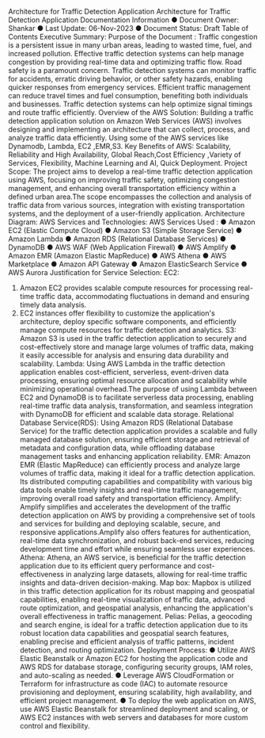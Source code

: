 Architecture for Traffic Detection
Application
Architecture for Traffic Detection
Application
Documentation Information
● Document Owner: Shankar
● Last Update: 06-Nov-2023
● Document Status: Draft
Table of Contents
Executive Summary:
Purpose of the Document : Traffic congestion is a persistent issue in
many urban areas, leading to wasted time, fuel, and increased pollution. Effective traffic
detection systems can help manage congestion by providing real-time data and
optimizing traffic flow. Road safety is a paramount concern. Traffic detection systems
can monitor traffic for accidents, erratic driving behavior, or other safety hazards,
enabling quicker responses from emergency services. Efficient traffic management can
reduce travel times and fuel consumption, benefiting both individuals and businesses.
Traffic detection systems can help optimize signal timings and route traffic efficiently.
Overview of the AWS Solution: Building a traffic detection application
solution on Amazon Web Services (AWS) involves designing and implementing an
architecture that can collect, process, and analyze traffic data efficiently. Using some of
the AWS services like Dynamodb, Lambda, EC2 ,EMR,S3.
Key Benefits of AWS: Scalability, Reliability and High Availability, Global
Reach,Cost Efficiency ,Variety of Services, Flexibility, Machine Learning and AI, Quick
Deployment.
Project Scope:
The project aims to develop a real-time traffic detection application using
AWS, focusing on improving traffic safety, optimizing congestion management, and
enhancing overall transportation efficiency within a defined urban area.The scope
encompasses the collection and analysis of traffic data from various sources,
integration with existing transportation systems, and the deployment of a user-friendly
application.
Architecture Diagram:
AWS Services and Technologies:
AWS Services Used :
● Amazon EC2 (Elastic Compute Cloud)
● Amazon S3 (Simple Storage Service)
● Amazon Lambda
● Amazon RDS (Relational Database Services)
● DynamoDB
● AWS WAF (Web Application Firewall)
● AWS Amplify
● Amazon EMR (Amazon Elastic MapReduce)
● AWS Athena
● AWS Marketplace
● Amazon API Gateway
● Amazon ElasticSearch Service
● AWS Aurora
Justification for Service Selection:
EC2:
1. Amazon EC2 provides scalable compute resources for processing real-time traffic
data, accommodating fluctuations in demand and ensuring timely data analysis.
2. EC2 instances offer flexibility to customize the application's architecture, deploy
specific software components, and efficiently manage compute resources for traffic
detection and analytics.
S3:
Amazon S3 is used in the traffic detection application to securely and cost-effectively
store and manage large volumes of traffic data, making it easily accessible for analysis
and ensuring data durability and scalability.
Lambda:
Using AWS Lambda in the traffic detection application enables cost-efficient, serverless,
event-driven data processing, ensuring optimal resource allocation and scalability while
minimizing operational overhead.The purpose of using Lambda between EC2 and
DynamoDB is to facilitate serverless data processing, enabling real-time traffic data
analysis, transformation, and seamless integration with DynamoDB for efficient and
scalable data storage.
Relational Database Service(RDS):
Using Amazon RDS (Relational Database Service) for the traffic detection application
provides a scalable and fully managed database solution, ensuring efficient storage and
retrieval of metadata and configuration data, while offloading database management
tasks and enhancing application reliability.
EMR:
Amazon EMR (Elastic MapReduce) can efficiently process and analyze large volumes of
traffic data, making it ideal for a traffic detection application. Its distributed computing
capabilities and compatibility with various big data tools enable timely insights and
real-time traffic management, improving overall road safety and transportation
efficiency.
Amplify:
Amplify simplifies and accelerates the development of the traffic detection application
on AWS by providing a comprehensive set of tools and services for building and
deploying scalable, secure, and responsive applications.Amplify also offers features for
authentication, real-time data synchronization, and robust back-end services, reducing
development time and effort while ensuring seamless user experiences.
Athena:
Athena, an AWS service, is beneficial for the traffic detection application due to its
efficient query performance and cost-effectiveness in analyzing large datasets, allowing
for real-time traffic insights and data-driven decision-making.
Map box:
Mapbox is utilized in this traffic detection application for its robust mapping and
geospatial capabilities, enabling real-time visualization of traffic data, advanced route
optimization, and geospatial analysis, enhancing the application's overall effectiveness
in traffic management.
Pelias:
Pelias, a geocoding and search engine, is ideal for a traffic detection application due to
its robust location data capabilities and geospatial search features, enabling precise
and efficient analysis of traffic patterns, incident detection, and routing optimization.
Deployment Process:
● Utilize AWS Elastic Beanstalk or Amazon EC2 for hosting the application code
and AWS RDS for database storage, configuring security groups, IAM roles, and
auto-scaling as needed.
● Leverage AWS CloudFormation or Terraform for infrastructure as code (IAC) to
automate resource provisioning and deployment, ensuring scalability, high
availability, and efficient project management.
● To deploy the web application on AWS, use AWS Elastic Beanstalk for
streamlined deployment and scaling, or AWS EC2 instances with web servers and
databases for more custom control and flexibility.
